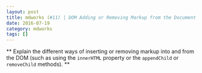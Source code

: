 ```yaml
---
layout: post
title: mdworks (#11) | DOM Adding or Removing Markup from the Document [Article]
date: 2016-07-19
category: mdworks
tags: []
---
```


** Explain the different ways of inserting or removing markup into and from the DOM (such as using the `innerHTML` property or the `appendChild` or `removeChild` methods). **

